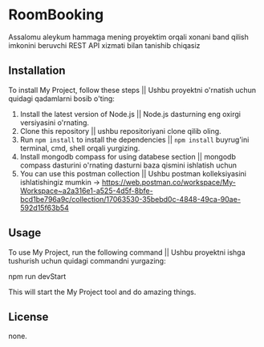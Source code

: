 # RoomBooking

Assalomu aleykum hammaga mening proyektim orqali xonani band qilish imkonini beruvchi REST API xizmati bilan tanishib chiqasiz

## Installation

To install My Project, follow these steps || Ushbu proyektni o'rnatish uchun quidagi qadamlarni bosib o'ting:

1. Install the latest version of Node.js || Node.js dasturning eng oxirgi versiyasini o'rnating.
2. Clone this repository || ushbu repositoriyani clone qilib oling.
3. Run `npm install` to install the dependencies || `npm install` buyrug'ini terminal, cmd, shell orqali yurgizing.
4. Install mongodb compass for using databese section || mongodb compass dasturini o'rnating dasturni baza qismini ishlatish uchun
5. You can use this postman collection || Ushbu postman kolleksiyasini ishlatishingiz mumkin ->  https://web.postman.co/workspace/My-Workspace~a2a316e1-a525-4d5f-8bfe-bcd1be796a9c/collection/17063530-35bebd0c-4848-49ca-90ae-592d15f63b54

## Usage

To use My Project, run the following command || Ushbu proyektni ishga tushurish uchun quidagi commandni yurgazing:

npm run devStart


This will start the My Project tool and do amazing things.

## License

none.